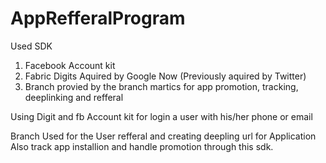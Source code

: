 # AppRefferalProgram

Used SDK
1. Facebook Account kit 
2. Fabric Digits Aquired by Google Now (Previously aquired by Twitter)
3. Branch provied by the branch martics for app promotion, tracking, deeplinking and refferal 

Using Digit and fb Account kit for login a user with his/her phone or email

Branch Used for the User refferal and creating deepling url for Application 
Also track app installion and handle promotion through this sdk.
